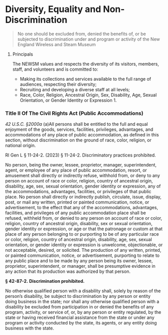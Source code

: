 # Diversity, Equality and Non-Discrimination

> No one should be excluded from, denied the benefits of, or be subjected to discrimination under and program or activity of the New England Wireless and Steam Museum

1. Principals

   The NEWSM values and respects the diversity of its visitors, members, staff, and volunteers and is committed to:
   - Making its collections and services available to the full range of audiences, respecting their diversity;
   - Recruiting and developing a diverse staff at all levels;
   - Race, Color, Religion, Ancestral Origin, Sex, Disability, Age, Sexual Orientation, or Gender Identity or Expression
     1.

### Title II Of The Civil Rights Act (Public Accommodations)

_42 U.S.C. §2000a_ (a)All persons shall be entitled to the full and equal enjoyment of the goods, services, facilities, privileges, advantages, and accommodations of any place of public accommodation, as defined in this section, without discrimination on the ground of race, color, religion, or national origin.

RI Gen L § 11-24-2. (2023)
§ 11-24-2. Discriminatory practices prohibited.

No person, being the owner, lessee, proprietor, manager, superintendent, agent, or employee of any place of public accommodation, resort, or amusement shall directly or indirectly refuse, withhold from, or deny to any person on account of race or color, religion, country of ancestral origin, disability, age, sex, sexual orientation, gender identity or expression, any of the accommodations, advantages, facilities, or privileges of that public place. No person shall directly or indirectly publish, circulate, issue, display, post, or mail any written, printed or painted communication, notice, or advertisement, to the effect that any of the accommodations, advantages, facilities, and privileges of any public accommodation place shall be refused, withheld from, or denied to any person on account of race or color, religion, country of ancestral origin, disability, sex or sexual orientation, gender identity or expression, or age or that the patronage or custom at that place of any person belonging to or purporting to be of any particular race or color, religion, country of ancestral origin, disability, age, sex, sexual orientation, or gender identity or expression is unwelcome, objectionable, or not acceptable, desired, or solicited. The production of any written, printed, or painted communication, notice, or advertisement, purporting to relate to any public place and to be made by any person being its owner, lessee, proprietor, superintendent, or manager, shall be presumptive evidence in any action that its production was authorized by that person.

**§ 42-87-2. Discrimination prohibited.**

No otherwise qualified person with a disability shall, solely by reason of the person’s disability, be subject to discrimination by any person or entity doing business in the state; nor shall any otherwise qualified person with a disability be excluded from participation in or denied the benefits of any program, activity, or service of, or, by any person or entity regulated, by the state or having received financial assistance from the state or under any program or activity conducted by the state, its agents, or any entity doing business with the state.